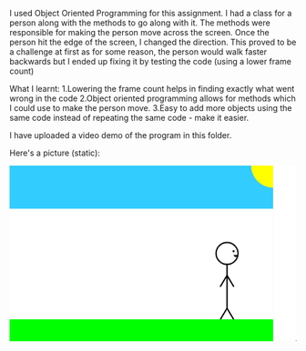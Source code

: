 I used Object Oriented Programming for this assignment. I had a class for a person along with the methods to go along with it. The methods were responsible for making the person move across the screen.
Once the person hit the edge of the screen, I changed the direction. This proved to be a challenge at first as for some reason, the person would walk faster backwards but I ended up fixing it by testing the code (using a lower frame count)

What I learnt:
1.Lowering the frame count helps in finding exactly what went wrong in the code
2.Object oriented programming allows for methods which I could use to make the person move. 
3.Easy to add more objects using the same code instead of repeating the same code - make it easier.

I have uploaded a video demo of the program in this folder.

Here's a picture (static):

![](picture.png)
